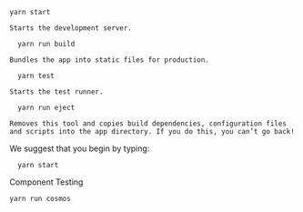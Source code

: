 ```script
yarn start
```
    Starts the development server.
```
  yarn run build
```
    Bundles the app into static files for production.
```
  yarn test
```
    Starts the test runner.
```
  yarn run eject
```
    Removes this tool and copies build dependencies, configuration files
    and scripts into the app directory. If you do this, you can’t go back!

We suggest that you begin by typing:
```
  yarn start
```


Component Testing 
``` 
yarn run cosmos
```